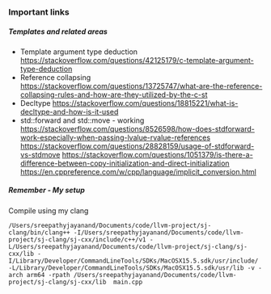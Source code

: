 ### Important links

##### Templates and related areas
* Template argument type deduction
https://stackoverflow.com/questions/42125179/c-template-argument-type-deduction
* Reference collapsing
https://stackoverflow.com/questions/13725747/what-are-the-reference-collapsing-rules-and-how-are-they-utilized-by-the-c-st
* Decltype
https://stackoverflow.com/questions/18815221/what-is-decltype-and-how-is-it-used
* std::forward and std::move - working
https://stackoverflow.com/questions/8526598/how-does-stdforward-work-especially-when-passing-lvalue-rvalue-references
https://stackoverflow.com/questions/28828159/usage-of-stdforward-vs-stdmove
https://stackoverflow.com/questions/1051379/is-there-a-difference-between-copy-initialization-and-direct-initialization
https://en.cppreference.com/w/cpp/language/implicit_conversion.html


##### Remember - My setup
Compile using my clang

`/Users/sreepathyjayanand/Documents/code/llvm-project/sj-clang/bin/clang++ -I/Users/sreepathyjayanand/Documents/code/llvm-project/sj-clang/sj-cxx/include/c++/v1 -L/Users/sreepathyjayanand/Documents/code/llvm-project/sj-clang/sj-cxx/lib -I/Library/Developer/CommandLineTools/SDKs/MacOSX15.5.sdk/usr/include/ -L/Library/Developer/CommandLineTools/SDKs/MacOSX15.5.sdk/usr/lib -v -arch arm64 -rpath /Users/sreepathyjayanand/Documents/code/llvm-project/sj-clang/sj-cxx/lib  main.cpp`